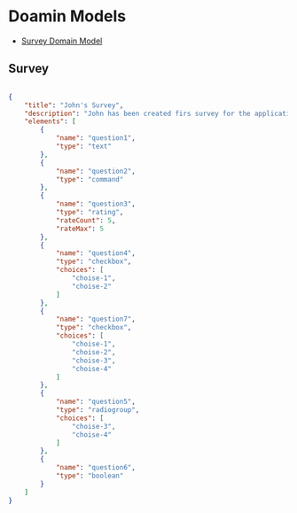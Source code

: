 # Doamin Models

- [Survey Domain Model](#survey)

## Survey

<!-- ```csharp
public class Survey
{
    public Gu Id { get ; set; }
    public string Title { get ; set; }
    public Guid CreatorId { get ; set; }
    public User Creator { get ; set; }
    public IEnumerator<Questions> Questions { get set; }
}
``` -->

```json

{
    "title": "John's Survey",
    "description": "John has been created firs survey for the application. Please answer it once!",
    "elements": [
        {
            "name": "question1",
            "type": "text"
        },
        {
            "name": "question2",
            "type": "command"
        },
        {
            "name": "question3",
            "type": "rating",
            "rateCount": 5,
            "rateMax": 5
        },
        {
            "name": "question4",
            "type": "checkbox",
            "choices": [
                "choise-1",
                "choise-2"
            ]
        },
        {
            "name": "question7",
            "type": "checkbox",
            "choices": [
                "choise-1",
                "choise-2",
                "choise-3",
                "choise-4"
            ]
        },
        {
            "name": "question5",
            "type": "radiogroup",
            "choices": [
                "choise-3",
                "choise-4"
            ]
        },
        {
            "name": "question6",
            "type": "boolean"
        }
    ]
}
```
